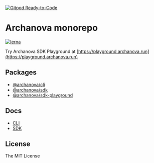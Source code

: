 [![Gitpod Ready-to-Code](https://img.shields.io/badge/Gitpod-Ready--to--Code-blue?logo=gitpod)](https://gitpod.io/#https://github.com/netgum/archanova) 

# Archanova monorepo

[![lerna](https://img.shields.io/badge/maintained%20with-lerna-cc00ff.svg)](https://lernajs.io/)

Try Archanova SDK Playground at [https://playground.archanova.run](https://playground.archanova.run)

## Packages

- [@archanova/cli](packages/cli)
- [@archanova/sdk](packages/sdk)
- [@archanova/sdk-playground](packages/sdk-playground)

## Docs

- [CLI](docs/cli.md)
- [SDK](docs/sdk/index.md)


## License

The MIT License
